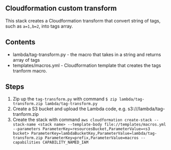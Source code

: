 ## Cloudformation custom transform

This stack creates a Cloudformation transform that convert string of tags, such as `a=1,b=2`, into tags array.

## Contents
* lambda/tag-transform.py - the macro that takes in a string and returns array of tags
* templates/macros.yml - Cloudformation template that creates the tags tranform macro. 

## Steps
1. Zip up the `tag-transform.py` with command `$ zip lambda/tag-transform.zip lambda/tag-transform.py`
1. Create a S3 bucket and upload the Lambda code, e.g. s3://<s3 bucket>/lambda/tag-tranform.zip
1. Create the stack with command `aws cloudformation create-stack --stack-name <stack name> --template-body file://templates/macros.yml --parameters ParameterKey=resourcesBucket,ParameterValue=<s3 bucket> ParameterKey=lambdaBucketKey,ParameterValue=lambda/tag-transform.zip ParameterKey=prefix,ParameterValue=macros --capabilities CAPABILITY_NAMED_IAM`
